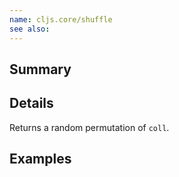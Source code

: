 ```yaml
---
name: cljs.core/shuffle
see also:
---
```


## Summary

## Details

Returns a random permutation of `coll`.

## Examples
